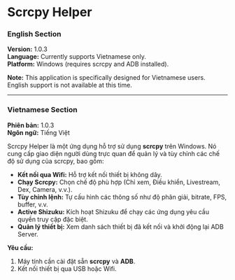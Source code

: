 # Scrcpy Helper  

### English Section  

**Version:** 1.0.3  
**Language:** Currently supports Vietnamese only.  
**Platform:** Windows (requires scrcpy and ADB installed).  

**Note:** This application is specifically designed for Vietnamese users. English support is not available at this time.  

---

### Vietnamese Section  

**Phiên bản:** 1.0.3  
**Ngôn ngữ:** Tiếng Việt  

Scrcpy Helper là một ứng dụng hỗ trợ sử dụng **scrcpy** trên Windows. Nó cung cấp giao diện người dùng trực quan để quản lý và tùy chỉnh các chế độ sử dụng của scrcpy, bao gồm:  

- **Kết nối qua Wifi:** Hỗ trợ kết nối thiết bị không dây.  
- **Chạy Scrcpy:** Chọn chế độ phù hợp (Chỉ xem, Điều khiển, Livestream, Dex, Camera, v.v.).  
- **Tùy chỉnh lệnh:** Tự cấu hình các thông số như độ phân giải, bitrate, FPS, buffer, v.v.  
- **Active Shizuku:** Kích hoạt Shizuku để chạy các ứng dụng yêu cầu quyền truy cập đặc biệt.  
- **Quản lý thiết bị:** Xem danh sách thiết bị đã kết nối và khởi động lại ADB Server.  

**Yêu cầu:**  
1. Máy tính cần cài đặt sẵn **scrcpy** và **ADB**.  
2. Kết nối thiết bị qua USB hoặc Wifi.  


